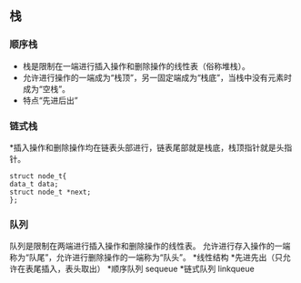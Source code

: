 ﻿<?xml version="1.0" encoding="utf-8"?>
<RuleSet Name="New Rule Set" Description=" " ToolsVersion="10.0">
</RuleSet>

##	栈
###	顺序栈
*	栈是限制在一端进行插入操作和删除操作的线性表（俗称堆栈）。
*   允许进行操作的一端成为“栈顶”，另一固定端成为“栈底”，当栈中没有元素时成为“空栈”。
*   特点“先进后出”

###	链式栈
  *插入操作和删除操作均在链表头部进行，链表尾部就是栈底，栈顶指针就是头指针。
```
struct node_t{
data_t data;
struct node_t *next;
};
```

### 队列
队列是限制在两端进行插入操作和删除操作的线性表。
允许进行存入操作的一端称为“队尾”，允许进行删除操作的一端称为“队头”。
  *线性结构
  *先进先出（只允许在表尾插入，表头取出）
  *顺序队列 sequeue
  *链式队列 linkqueue
